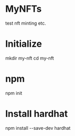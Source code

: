 # MyNFTs
test nft minting etc.

# Initialize
mkdir my-nft
cd my-nft

# npm
npm init

# Install hardhat
npm install --save-dev hardhat
